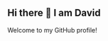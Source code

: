 ## Hi there 👋 I am David

Welcome to my GitHub profile!

<!--
**dmekhael24/dmekhael24** is a ✨ _special_ ✨ repository because its `README.md` (this file) appears on your GitHub profile.

Here are some ideas to get you started:

- 🔭 I’m currently working on: Learning GitHub and building projects!
- 🌱 I’m currently learning: JavaScript, HTML, CSS
- 👯 I’m looking to collaborate on ...
- 🤔 I’m looking for help with ...
- 💬 Ask me about ...
- 📫 How to reach me: ...
- ⚡ Fun fact: ...

- 🛠️ Tools & Technologies
- 💻 Languages: Python, R
- 🔧 Tools: Git, GitHub, VS Code, RStudio

- 📂 Projects

-🔹 Simple Calculator
**Description:** A basic command-line calculator built with Python.  
🔗 [View Code](./calculator.py)

🎯 Number Guessing Game
A Python command-line game where players guess a number between 1 and 100. Includes score tracking, input validation, and replay functionality.

🔗 [View on GitHub](https://github.com/dmekhael24/number-guessing-game)

-->
